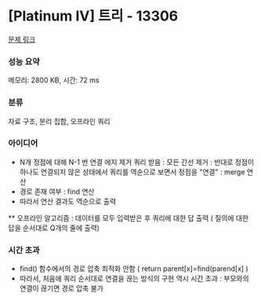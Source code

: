# [Platinum IV] 트리 - 13306 

[문제 링크](https://www.acmicpc.net/problem/13306) 

### 성능 요약

메모리: 2800 KB, 시간: 72 ms

### 분류

자료 구조, 분리 집합, 오프라인 쿼리

### 아이디어
- N개 정점에 대해 N-1 번 연결 에지 제거 쿼리 받음 : 모든 간선 제거 : 반대로 정점이 하나도 연결되지 않은 상태에서 쿼리를 역순으로 보면서 정점을 "연결" : merge 연산
- 경로 존재 여부 : find 연산
- 따라서 연산 결과도 역순으로 출력

** 오프라인 알고리즘 : 데이터를 모두 입력받은 후 쿼리에 대한 답 출력 ( 질의에 대한 답을 순서대로 Q개의 줄에 출력)


### 시간 초과
- find() 함수에서의 경로 압축 최적화 안함 ( return parent[x]=find(parend[x] )
- 따라서, 처음에 쿼리 순서대로 연결을 끊는 방식의 구현 역시 시간 초과 : 부모와의 연결이 끊기면 경로 압축 불가
